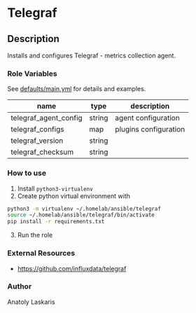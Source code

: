 # Telegraf

## Description
Installs and configures Telegraf - metrics collection agent.

### Role Variables
See [defaults/main.yml](defaults/main.yml) for details and examples.

| name | type | description |
| ---- | ---- | ----------- |
| telegraf_agent_config | string | agent configuration |
| telegraf_configs | map | plugins configuration |
| telegraf_version | string | |
| telegraf_checksum | string | |

### How to use
1. Install `python3-virtualenv`
2. Create python virtual environment with
```sh
python3 -m virtualenv ~/.homelab/ansible/telegraf
source ~/.homelab/ansible/telegraf/bin/activate
pip install -r requirements.txt
```
3. Run the role

### External Resources
- https://github.com/influxdata/telegraf

### Author
Anatoly Laskaris
